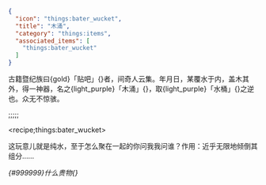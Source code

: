 ```json
{
  "icon": "things:bater_wucket",
  "title": "木涌",
  "category": "things:items",
  "associated_items": [
    "things:bater_wucket"
  ]
}
```

古籍暨纪族曰{gold}「贴吧」{}者，间奇人云集。年月日，某覆水于内，盖木其外，得一神器，名之{light_purple}「木涌」{}，取{light_purple}「水桶」{}之逆也。众无不惊骇。

;;;;;

<recipe;things:bater_wucket>

这玩意儿就是纯水，至于怎么聚在一起的你问我我问谁？作用：近乎无限地倾倒其组分……


*{#999999}什么贵物{}*